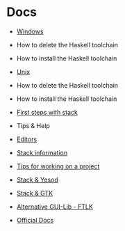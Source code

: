 # Docs

 * [Windows](https://github.com/cirquit/ffp-lib/blob/master/docs/windows.md)
  * How to delete the Haskell toolchain
  * How to install the Haskell toolchain
 * [Unix](https://github.com/cirquit/ffp-lib/blob/master/docs/unix.md)
  * How to delete the Haskell toolchain
  * How to install the Haskell toolchain
 * [First steps with stack](https://github.com/cirquit/ffp-lib/blob/master/docs/first-steps.md)
 * Tips & Help
  * [Editors](https://github.com/cirquit/ffp-lib/blob/master/docs/editors.md)
  * [Stack information](https://github.com/cirquit/ffp-lib/blob/master/docs/stack-info.md)
  * [Tips for working on a project](https://github.com/cirquit/ffp-lib/blob/master/docs/tips.md)
  * [Stack & Yesod](https://github.com/cirquit/ffp-lib/blob/master/docs/stack-n-yesod.md)
  * [Stack & GTK](https://github.com/cirquit/ffp-lib/blob/master/docs/stack-n-gtk.md)
  * [Alternative GUI-Lib - FTLK](http://hackage.haskell.org/package/fltkhs-0.1.0.1/docs/Graphics-UI-FLTK-LowLevel-FLTKHS.html)
  
* [Official Docs](http://docs.haskellstack.org/en/stable/index.html)
